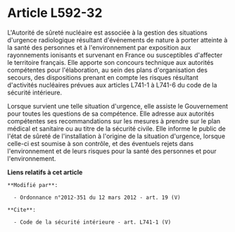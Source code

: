 # Article L592-32

L'Autorité de sûreté nucléaire est associée à la gestion des situations d'urgence radiologique résultant d'événements de
nature à porter atteinte à la santé des personnes et à l'environnement par exposition aux rayonnements ionisants et survenant
en France ou susceptibles d'affecter le territoire français. Elle apporte son concours technique aux autorités compétentes
pour l'élaboration, au sein des plans d'organisation des secours, des dispositions prenant en compte les risques résultant
d'activités nucléaires prévues aux articles L741-1 à L741-6 du code de la sécurité intérieure. 

Lorsque survient une telle situation d'urgence, elle assiste le Gouvernement pour toutes les questions de sa compétence. Elle
adresse aux autorités compétentes ses recommandations sur les mesures à prendre sur le plan médical et sanitaire ou au titre
de la sécurité civile. Elle informe le public de l'état de sûreté de l'installation à l'origine de la situation d'urgence,
lorsque celle-ci est soumise à son contrôle, et des éventuels rejets dans l'environnement et de leurs risques pour la santé
des personnes et pour l'environnement.

**Liens relatifs à cet article**

	**Modifié par**:

	  - Ordonnance n°2012-351 du 12 mars 2012 - art. 19 (V)

	**Cite**:

	  - Code de la sécurité intérieure - art. L741-1 (V)
